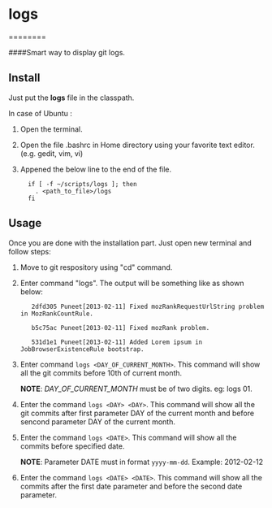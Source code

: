 # logs
========

####Smart way to display git logs.


## Install

Just put the **logs** file in the classpath.

In case of Ubuntu :

1. Open the terminal.
2. Open the file .bashrc in Home directory using your favorite text editor. (e.g. gedit, vim, vi)
3. Appened the below line to the end of the file.

    ```
      if [ -f ~/scripts/logs ]; then
        . <path_to_file>/logs
      fi
    ```

## Usage

Once you are done with the installation part. Just open new terminal and follow steps:

1. Move to git respository using "cd" command.
2. Enter command "logs". The output will be something like as shown below:
    ```shell
       2dfd305 Puneet[2013-02-11] Fixed mozRankRequestUrlString problem in MozRankCountRule.

       b5c75ac Puneet[2013-02-11] Fixed mozRank problem.

       531d1e1 Puneet[2013-02-11] Added Lorem ipsum in JobBrowserExistenceRule bootstrap.
    ```
3. Enter command `logs <DAY_OF_CURRENT_MONTH>`. This command will show all the git commits before 10th of current month.

   **NOTE**: *DAY_OF_CURRENT_MONTH* must be of two digits. eg: logs 01.
4. Enter the command `logs <DAY> <DAY>`. This command will show all the git commits after first parameter DAY of the current month and before sencond parameter DAY of the current month.
5. Enter the command `logs <DATE>`.  This command will show all the commits before specified date.
  
   **NOTE**: Parameter DATE must in format ```yyyy-mm-dd```. Example: 2012-02-12
6. Enter the command `logs <DATE> <DATE>`. This command will show all the commits after the first date parameter and before the second date parameter.
